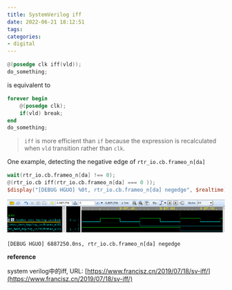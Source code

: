 ```yaml
---
title: SystemVerilog iff
date: 2022-06-21 18:12:51
tags:
categories:
- digital
---
```


```verilog
@(posedge clk iff(vld));
do_something;
```

is equivalent to

```verilog
forever begin
	@(posedge clk);
    if(vld) break;
end
do_something;
```

> `iff` is more efficient than `if` because the expression is recalculated when `vld` transition rather than `clk`.



One example, detecting the negative edge of `rtr_io.cb.frameo_n[da]`

```verilog
wait(rtr_io.cb.frameo_n[da] !== 0);
@(rtr_io.cb iff(rtr_io.cb.frameo_n[da] === 0 )); 
$display("[DEBUG HGUO] %0t, rtr_io.cb.frameo_n[da] negedge", $realtime);
```

![image-20220621182019927](sv-iff/image-20220621182019927.png)

```[DEBUG HGUO] 6887250.0ns, rtr_io.cb.frameo_n[da] negedge```



**reference**

system verilog中的iff, URL: [https://www.francisz.cn/2019/07/18/sv-iff/](https://www.francisz.cn/2019/07/18/sv-iff/)

